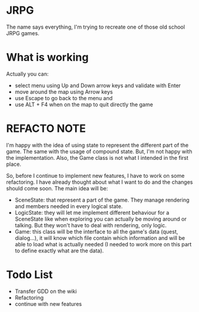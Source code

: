 JRPG
====
The name says everything, I'm trying to recreate one of those old school JRPG games. 

What is working 
===============
Actually you can:
- select menu using Up and Down arrow keys and validate with Enter
- move around the map using Arrow keys
- use Escape to go back to the menu and
- use ALT + F4 when on the map to quit directly the game

REFACTO NOTE
============
I'm happy with the idea of using state to represent the different part of the game. The same with the usage of compound state. But, I'm not happy with the implementation. Also, the Game class is not what I intended in the first place.

So, before I continue to implement new features, I have to work on some refactoring. I have already thought about what I want to do and the changes should come soon. The main idea will be:

- SceneState: that represent a part of the game. They manage rendering and members needed in every logical state.
- LogicState: they will let me implement different behaviour for a SceneState like when exploring you can actually be moving around or talking. But they won't have to deal with rendering, only logic.
- Game: this class will be the interface to all the game's data (quest, dialog...), it will know which file contain which information and will be able to load what is actually needed (I needed to work more on this part to define exactly what are the data).

Todo List
=========
- Transfer GDD on the wiki
- Refactoring
- continue with new features